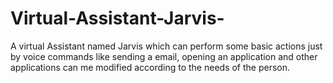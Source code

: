 # Virtual-Assistant-Jarvis-
A virtual Assistant named Jarvis which can perform some basic actions just by voice commands like sending a email, 
opening an application and other applications can me modified according to the needs of the person. 
